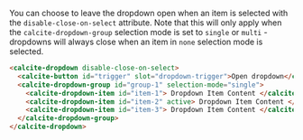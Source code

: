 You can choose to leave the dropdown open when an item is selected with the `disable-close-on-select` attribute. Note that this will only apply when the `calcite-dropdown-group` selection mode is set to `single` or `multi` - dropdowns will always close when an item in `none` selection mode is selected.

```html
<calcite-dropdown disable-close-on-select>
  <calcite-button id="trigger" slot="dropdown-trigger">Open dropdown</calcite-button>
  <calcite-dropdown-group id="group-1" selection-mode="single">
    <calcite-dropdown-item id="item-1"> Dropdown Item Content </calcite-dropdown-item>
    <calcite-dropdown-item id="item-2" active> Dropdown Item Content </calcite-dropdown-item>
    <calcite-dropdown-item id="item-3"> Dropdown Item Content </calcite-dropdown-item>
  </calcite-dropdown-group>
</calcite-dropdown>
```
